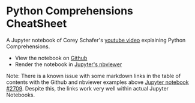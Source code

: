 # Python Comprehensions CheatSheet
A Jupyter notebook of Corey Schafer's [youtube video](https://www.youtube.com/watch?v=3dt4OGnU5sM) explaining Python Comprehensions.
* View the notebook on [Github](https://github.com/daevski/Python-Comprehensions-CheatSheet/blob/master/Python%20Comprehensions%20CheatSheet.ipynb)
* Render the notebook in [Jupyter's nbviewer](http://nbviewer.jupyter.org/github/daevski/Python-Comprehensions-CheatSheet/blob/master/Python%20Comprehensions%20CheatSheet.ipynb)

Note: There is a known issue with some markdown links in the table of contents with the Github and nbviewer examples above [Jupyter notebook #2709](https://github.com/jupyter/notebook/issues/2709). Despite this, the links work very well within actual Jupyter Notebooks.
